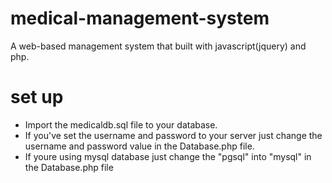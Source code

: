 # medical-management-system
A web-based management system that built with javascript(jquery) and php.

# set up
- Import the medicaldb.sql file to your database.
- If you've set the username and password to your server just change the username and password value in the Database.php file.
- If youre using mysql database just change the "pgsql" into "mysql" in the Database.php file 
